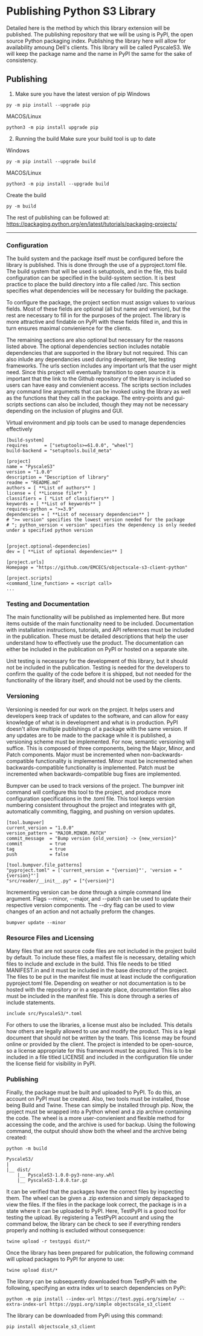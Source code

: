 # Publishing Python S3 Library

Detailed here is the method by which this library extension will be published. The publishing repository that we will be using is PyPI, the open source Python packaging index. Publishing the library here will allow for availability amoung Dell's clients. This library will be called PyscaleS3. We will keep the package name and the name in PyPI the same for the sake of consistency. 

## Publishing
1. Make sure you have the latest version of pip
Windows
```
py -m pip install --upgrade pip
```
MACOS/Linux
```
python3 -m pip install upgrade pip
```
2. Running the build
Make sure your build tool is up to date

Windows
```
py -m pip install --upgrade build
```
MACOS/Linux
```
python3 -m pip install --upgrade build
```

Create the build
```
py -m build
```

The rest of publishing can be followed at:
https://packaging.python.org/en/latest/tutorials/packaging-projects/

---


### Configuration

The build system and the package itself must be configured before the library is published. This is done through the use of a pyproject.toml file. The build system that will be used is setuptools, and in the file, this build configuration can be specified in the build-system section. It is best practice to place the build directory into a file called /src. This section specifies what dependencies will be necessary for building the package.

To configure the package, the project section must assign values to various fields. Most of these fields are optional (all but name and version), but the rest are necessary to fill in for the purposes of the project. The library is more attractive and findable on PyPI with these fields filled in, and this in turn ensures maximal convienience for the clients.

The remaining sections are also optional but necessary for the reasons listed above. The optional dependencies section includes notable dependencies that are supported in the library but not required. This can also inlude any dependancies used during development, like testing frameworks. The urls section includes any important urls that the user might need. Since this project will eventually transition to open source it is important that the link to the Github repository of the library is included so users can have easy and convienient access. The scripts section includes any command line arguments that can be invoked using the library as well as the functions that they call in the package. The entry-points and gui-scripts sections can also be included, though they may not be necessary depending on the inclusion of plugins and GUI.

Virtual environment and pip tools can be used to manage dependencies effectively

```
[build-system]
requires      = ["setuptools>=61.0.0", "wheel"]
build-backend = "setuptools.build_meta"

[project]
name = "PyscaleS3"
version = "1.0.0"
description = "Description of library"
readme = "README.md"
authors = [ **List of authors** ]
license = { **License file** }
classifiers = [ *List of classifiers** ]
keywords = [ **List of keywords** ]
requires-python = ">=3.9"
dependencies = [ **List of necessary dependencies** ]
# ">= version" specifies the lowest version needed for the package
# "; python_version < version" specifies the dependency is only needed under a specified python version


[project.optional-dependencies]
dev = [ **List of optional dependencies** ]

[project.urls]
Homepage = "https://github.com/EMCECS/objectscale-s3-client-python"

[project.scripts]
<command_line_function> = <script call>
...
```

### Testing and Documentation

The main functionality will be published as implemented here. But more items outside of the main functionality need to be included. Documentation with installation instructions, tutorials, and API references must be included in the publication. These must be detailed descriptions that help the user understand how to effectively use the product. The documentation can either be included in the publication on PyPI or hosted on a separate site. 

Unit testing is necessary for the development of this library, but it should not be included in the publication. Testing is needed for the developers to confirm the quality of the code before it is shipped, but not needed for the functionality of the library itself, and should not be used by the clients.

### Versioning

Versioning is needed for our work on the project. It helps users and developers keep track of updates to the software, and can allow for easy knowledge of what is in development and what is in production. PyPI doesn't allow multiple publishings of a package with the same version. If any updates are to be made to the package while it is published, a versioning scheme must be implemented. For now, semantic versioning will suffice. This is composed of three components, being the Major, Minor, and Patch components. Major must be incremented when non-backwards-compatible functionality is implemented. Minor must be incremented when backwards-compatible functionality is implemented. Patch must be incremented when backwards-compatible bug fixes are implemented. 

Bumpver can be used to track versions of the project. The bumpver init command will configure this tool to the project, and produce more configuration specifications in the .toml file. This tool keeps version numbering consistent throughout the project and integrates with git, automatically commiting, flagging, and pushing on version updates.

```
[tool.bumpver]
current_version = "1.0.0"
version_pattern = "MAJOR.MINOR.PATCH"
commit_message  = "Bump version {old_version} -> {new_version}"
commit          = true
tag             = true
push            = false

[tool.bumpver.file_patterns]
"pyproject.toml" = ['current_version = "{version}"', 'version = "{version}"']
"src/reader/__init__.py" = ["{version}"]
```

Incrementing version can be done through a simple command line argument. Flags --minor, --major, and --patch can be used to update their respective version components. The --dry flag can be used to view changes of an action and not actually preform the changes.

`bumpver update --minor`

### Resource Files and Licensing

Many files that are not source code files are not included in the project build by default. To include these files, a maifest file is necessary, detailing which files to include and exclude in the build. This file needs to be titled MANIFEST.in and it must be included in the base directory of the project. The files to be put in the manifest file must at least include the configuration pyproject.toml file. Depending on weather or not documentation is to be hosted with the repository or in a separate place, documentation files also must be included in the manifest file. This is done through a series of include statements.

`include src/PyscaleS3/*.toml`

For others to use the libraries, a license must also be included. This details how others are legally allowed to use and modify the product. This is a legal document that should not be written by the team. This license may be found online or provided by the client. The project is intended to be open-source, so a license appropriate for this framework must be acquired. This is to be included in a file titled LICENSE and included in the configuration file under the license field for visibility in PyPI.

### Publishing

Finally, the package must be built and uploaded to PyPI. To do this, an account on PyPI must be created. Also, two tools must be installed, those being Build and Twine. These can simply be installed through pip. Now, the project must be wrapped into a Python wheel and a zip archive containing the code. The wheel is a more user-convienient and flexible method for accessing the code, and the archive is used for backup. Using the following command, the output should show both the wheel and the archive being created:

`python -m build`
```
PyscaleS3/
|
|__ dist/
    |__ PyscaleS3-1.0.0-py3-none-any.whl
    |__ PyscaleS3-1.0.0.tar.gz
```

It can be verified that the packages have the correct files by inspecting them. The wheel can be given a .zip extension and simply depackaged to view the files. If the files in the package look correct, the package is in a state where it can be uploaded to PyPI. Here, TestPyPI is a good tool for testing the upload. By registering a TestPyPI account and using the command below, the library can be check to see if everything renders properly and nothing is excluded without consequence:

`twine upload -r testpypi dist/*`

Once the library has been prepared for publication, the following command will upload packages to PyPI for anyone to use:

`twine upload dist/*`

The library can be subsequently downloaded from TestPyPi with the following, specifying an extra index url to search dependencies on PyPi:

`python -m pip install --index-url https://test.pypi.org/simple/ --extra-index-url https://pypi.org/simple objectscale_s3_client`

The library can be downloaded from PyPi using this command: 

`pip install objectscale_s3_client`
